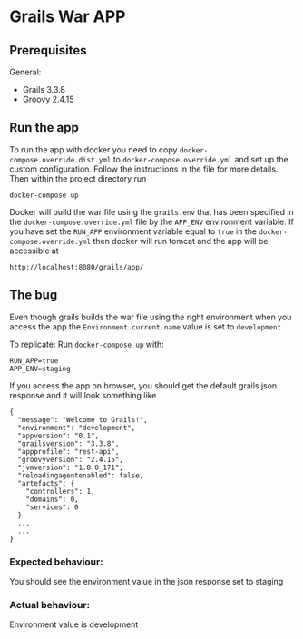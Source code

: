 # Grails War APP

## Prerequisites

General:

* Grails 3.3.8
* Groovy 2.4.15

## Run the app

To run the app with docker you need to copy `docker-compose.override.dist.yml` to `docker-compose.override.yml` 
and set up the custom configuration. Follow the instructions in the file for more details. 
Then within the project directory run 

`docker-compose up` 

Docker will build the war file using the `grails.env` that has been specified in the `docker-compose.override.yml` file 
by the `APP_ENV` environment variable.
If you have set the `RUN_APP` environment variable  equal to `true` in the `docker-compose.override.yml` then docker will 
run tomcat and the app will be accessible at  

`http://localhost:8080/grails/app/`

## The bug 

Even though grails builds the war file using the right environment when you access the app the 
`Environment.current.name` value is set to `development`

To replicate:
Run `docker-compose up` with: 

```
RUN_APP=true
APP_ENV=staging
```

If you access the app on browser, you should get the default grails json response and it will look something like
```
{
  "message": "Welcome to Grails!",
  "environment": "development",
  "appversion": "0.1",
  "grailsversion": "3.3.8",
  "appprofile": "rest-api",
  "groovyversion": "2.4.15",
  "jvmversion": "1.8.0_171",
  "reloadingagentenabled": false,
  "artefacts": {
    "controllers": 1,
    "domains": 0,
    "services": 0
  }
  ...
  ...
}
```

### Expected behaviour:
You should see the environment value in the json response set to staging 

### Actual behaviour:
Environment value is development
